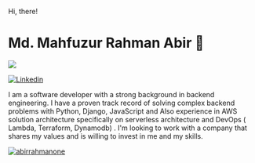 Hi, there! 

# Md. Mahfuzur Rahman Abir 👋

![](https://komarev.com/ghpvc/?username=abirrahmanone&color=brightgreen)

[![Linkedin](https://img.shields.io/badge/%20-Connect-black?color=14171A&labelColor=1976d2&logo=Linkedin&logoColor=ffffff)](https://www.linkedin.com/in/abirrahmanone)


I am a software developer with a strong background in backend engineering. I have a proven track record of solving complex backend problems with Python, Django, JavaScript and Also experience in AWS solution architecture specifically on serverless architecture and DevOps ( Lambda, Terraform, Dynamodb) . I'm looking to work with a company that shares my values and is willing to invest in me and my skills.

<a href="">
  <img align="center" src="https://github-readme-stats.vercel.app/api/top-langs/?username=abirrahmanone&layout=compact&theme=radical" alt="abirrahmanone"/>
</a>
